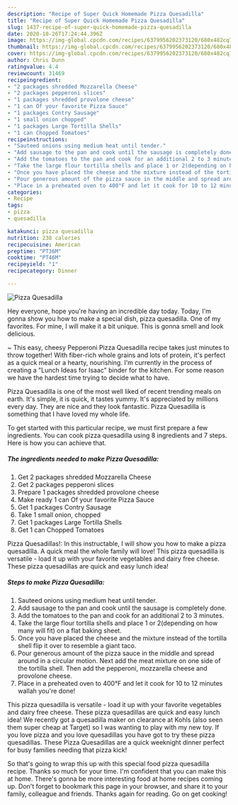 ```yaml
---
description: "Recipe of Super Quick Homemade Pizza Quesadilla"
title: "Recipe of Super Quick Homemade Pizza Quesadilla"
slug: 1437-recipe-of-super-quick-homemade-pizza-quesadilla
date: 2020-10-26T17:24:44.396Z
image: https://img-global.cpcdn.com/recipes/6379956202373120/680x482cq70/pizza-quesadilla-recipe-main-photo.jpg
thumbnail: https://img-global.cpcdn.com/recipes/6379956202373120/680x482cq70/pizza-quesadilla-recipe-main-photo.jpg
cover: https://img-global.cpcdn.com/recipes/6379956202373120/680x482cq70/pizza-quesadilla-recipe-main-photo.jpg
author: Chris Dunn
ratingvalue: 4.4
reviewcount: 31469
recipeingredient:
- "2 packages shredded Mozzarella Cheese"
- "2 packages pepperoni slices"
- "1 packages shredded provolone cheese"
- "1 can Of your favorite Pizza Sauce"
- "1 packages Contry Sausage"
- "1 small onion chopped"
- "1 packages Large Tortilla Shells"
- "1 can Chopped Tomatoes"
recipeinstructions:
- "Sauteed onions using medium heat until tender."
- "Add sausage to the pan and cook until the sausage is completely done."
- "Add the tomatoes to the pan and cook for an additional 2 to 3 minutes."
- "Take the large flour tortilla shells and place 1 or 2(depending on how many will fit) on a flat baking sheet."
- "Once you have placed the cheese and the mixture instead of the tortilla shell flip it over to resemble a giant taco."
- "Pour generous amount of the pizza sauce in the middle and spread around in a circular motion. Next add the meat mixture on one side of the tortilla shell. Then add the pepperoni, mozzarella cheese and provolone cheese."
- "Place in a preheated oven to 400°F and let it cook for 10 to 12 minutes wallah you&#39;re done!"
categories:
- Recipe
tags:
- pizza
- quesadilla

katakunci: pizza quesadilla 
nutrition: 238 calories
recipecuisine: American
preptime: "PT36M"
cooktime: "PT46M"
recipeyield: "1"
recipecategory: Dinner

---
```



![Pizza Quesadilla](https://img-global.cpcdn.com/recipes/6379956202373120/680x482cq70/pizza-quesadilla-recipe-main-photo.jpg)

Hey everyone, hope you're having an incredible day today. Today, I'm gonna show you how to make a special dish, pizza quesadilla. One of my favorites. For mine, I will make it a bit unique. This is gonna smell and look delicious.

~ This easy, cheesy Pepperoni Pizza Quesadilla recipe takes just minutes to throw together! With fiber-rich whole grains and lots of protein, it&#39;s perfect as a quick meal or a hearty, nourishing. I&#39;m currently in the process of creating a &#34;Lunch Ideas for Isaac&#34; binder for the kitchen. For some reason we have the hardest time trying to decide what to have.

Pizza Quesadilla is one of the most well liked of recent trending meals on earth. It's simple, it is quick, it tastes yummy. It's appreciated by millions every day. They are nice and they look fantastic. Pizza Quesadilla is something that I have loved my whole life.


To get started with this particular recipe, we must first prepare a few ingredients. You can cook pizza quesadilla using 8 ingredients and 7 steps. Here is how you can achieve that.

<!--inarticleads1-->

##### The ingredients needed to make Pizza Quesadilla:

1. Get 2 packages shredded Mozzarella Cheese
1. Get 2 packages pepperoni slices
1. Prepare 1 packages shredded provolone cheese
1. Make ready 1 can Of your favorite Pizza Sauce
1. Get 1 packages Contry Sausage
1. Take 1 small onion, chopped
1. Get 1 packages Large Tortilla Shells
1. Get 1 can Chopped Tomatoes


Pizza Quesadillas!: In this instructable, I will show you how to make a pizza quesadilla. A quick meal the whole family will love! This pizza quesadilla is versatile - load it up with your favorite vegetables and dairy free cheese. These pizza quesadillas are quick and easy lunch idea! 

<!--inarticleads2-->

##### Steps to make Pizza Quesadilla:

1. Sauteed onions using medium heat until tender.
1. Add sausage to the pan and cook until the sausage is completely done.
1. Add the tomatoes to the pan and cook for an additional 2 to 3 minutes.
1. Take the large flour tortilla shells and place 1 or 2(depending on how many will fit) on a flat baking sheet.
1. Once you have placed the cheese and the mixture instead of the tortilla shell flip it over to resemble a giant taco.
1. Pour generous amount of the pizza sauce in the middle and spread around in a circular motion. Next add the meat mixture on one side of the tortilla shell. Then add the pepperoni, mozzarella cheese and provolone cheese.
1. Place in a preheated oven to 400°F and let it cook for 10 to 12 minutes wallah you&#39;re done!


This pizza quesadilla is versatile - load it up with your favorite vegetables and dairy free cheese. These pizza quesadillas are quick and easy lunch idea! We recently got a quesadilla maker on clearance at Kohls (also seen them super cheap at Target) so I was wanting to play with my new toy. If you love pizza and you love quesadillas you have got to try these pizza quesadillas. These Pizza Quesadillas are a quick weeknight dinner perfect for busy families needing that pizza kick! 

So that's going to wrap this up with this special food pizza quesadilla recipe. Thanks so much for your time. I'm confident that you can make this at home. There's gonna be more interesting food at home recipes coming up. Don't forget to bookmark this page in your browser, and share it to your family, colleague and friends. Thanks again for reading. Go on get cooking!
